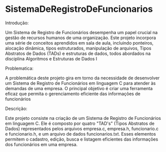 # SistemaDeRegistroDeFuncionarios

Introdução:

Um Sistema de Registro de Funcionários desempenha um papel crucial na gestão de recursos humanos de uma organização. Este projeto incorpora uma série de conceitos aprendidos em sala de aula, incluindo ponteiros, alocação dinâmica, tipos estruturados, manipulação de arquivos, Tipos Abstratos de Dados (TADs) e estruturas de dados, todos abordados na disciplina Algoritmos e Estruturas de Dados I

Problematica:

A problemática deste projeto gira em torno da necessidade de desenvolver um Sistema de Registro de Funcionários em linguagem C para atender às demandas de uma empresa. O principal objetivo é criar uma ferramenta eficaz que permita o gerenciamento eficiente das informações de funcionários

Descrição:

Este projeto consiste na criação de um Sistema de Registro de Funcionários em linguagem C. Ele é composto por quatro "TAD's" (Tipos Abstratos de Dados) representados pelos arquivos empresa.c, empresa.h, funcionario.c e funcionario.h, e um arquivo de dados funcionarios.txt. Esses elementos permitem o cadastro, edição, busca e listagem eficientes das informações dos funcionários em uma empresa. 
